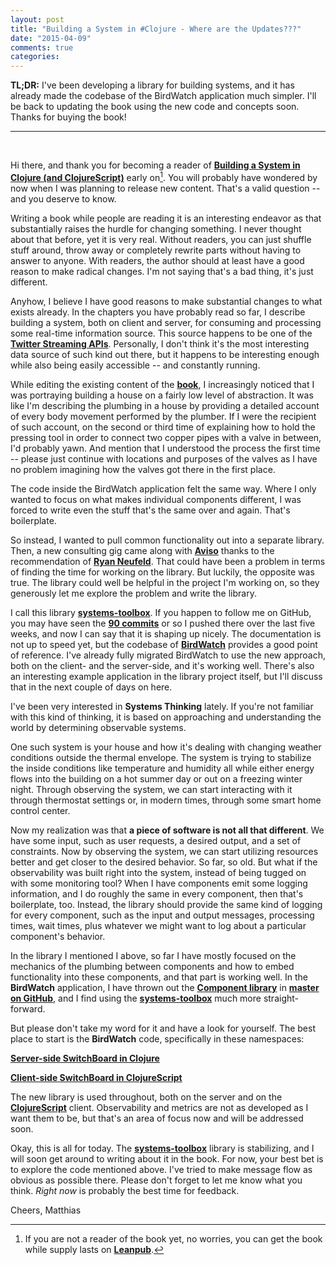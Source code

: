 ```yaml
---
layout: post
title: "Building a System in #Clojure - Where are the Updates???"
date: "2015-04-09"
comments: true
categories: 
---
```

**TL;DR:** I've been developing a library for building systems, and it has already made the codebase of the BirdWatch application much simpler. I'll be back to updating the book using the new code and concepts soon. Thanks for buying the book!

<!-- more -->

---

<br>

Hi there, and thank you for becoming a reader of **[Building a System in Clojure (and ClojureScript)](https://leanpub.com/building-a-system-in-clojure)** early on[^1]. You will probably have wondered by now when I was planning to release new content. That's a valid question -- and you deserve to know.

Writing a book while people are reading it is an interesting endeavor as that substantially raises the hurdle for changing something. I never thought about that before, yet it is very real. Without readers, you can just shuffle stuff around, throw away or completely rewrite parts without having to answer to anyone. With readers, the author should at least have a good reason to make radical changes. I'm not saying that's a bad thing, it's just different.

Anyhow, I believe I have good reasons to make substantial changes to what exists already. In the chapters you have probably read so far, I describe building a system, both on client and server, for consuming and processing some real-time information source. This source happens to be one of the **[Twitter Streaming APIs](https://dev.twitter.com/streaming/overview)**. Personally, I don't think it's the most interesting data source of such kind out there, but it happens to be interesting enough while also being easily accessible -- and constantly running.

While editing the existing content of the **[book](https://leanpub.com/building-a-system-in-clojure)**, I increasingly noticed that I was portraying building a house on a fairly low level of abstraction. It was like I'm describing the plumbing in a house by providing a detailed account of every body movement performed by the plumber. If I were the recipient of such account, on the second or third time of explaining how to hold the pressing tool in order to connect two copper pipes with a valve in between, I'd probably yawn. And mention that I understood the process the first time -- please just continue with locations and purposes of the valves as I have no problem imagining how the valves got there in the first place.

The code inside the BirdWatch application felt the same way. Where I only wanted to focus on what makes individual components different, I was forced to write even the stuff that's the same over and again. That's boilerplate.

So instead, I wanted to pull common functionality out into a separate library. Then, a new consulting gig came along with **[Aviso](http://www.aviso.io)** thanks to the recommendation of **[Ryan Neufeld](http://homegrown.io)**. That could have been a problem in terms of finding the time for working on the library. But luckily, the opposite was true. The library could well be helpful in the project I'm working on, so they generously let me explore the problem and write the library.

I call this library **[systems-toolbox](https://github.com/matthiasn/systems-toolbox)**. If you happen to follow me on GitHub, you may have seen the **[90 commits](https://github.com/matthiasn/systems-toolbox/commits/master)** or so I pushed there over the last five weeks, and now I can say that it is shaping up nicely. The documentation is not up to speed yet, but the codebase of **[BirdWatch](https://github.com/matthiasn/BirdWatch)** provides a good point of reference. I've already fully migrated BirdWatch to use the new approach, both on the client- and the server-side, and it's working well. There's also an interesting example application in the library project itself, but I'll discuss that in the next couple of days on here.

I've been very interested in **Systems Thinking** lately. If you're not familiar with this kind of thinking, it is based on approaching and understanding the world by determining observable systems.

One such system is your house and how it's dealing with changing weather conditions outside the thermal envelope. The system is trying to stabilize the inside conditions like temperature and humidity all while either energy flows into the building on a hot summer day or out on a freezing winter night. Through observing the system, we can start interacting with it through thermostat settings or, in modern times, through some smart home control center.

Now my realization was that **a piece of software is not all that different**. We have some input, such as user requests, a desired output, and a set of constraints. Now by observing the system, we can start utilizing resources better and get closer to the desired behavior. So far, so old. But what if the observability was built right into the system, instead of being tugged on with some monitoring tool? When I have components emit some logging information, and I do roughly the same in every component, then that's boilerplate, too. Instead, the library should provide the same kind of logging for every component, such as the input and output messages, processing times, wait times, plus whatever we might want to log about a particular component's behavior.

In the library I mentioned I above, so far I have mostly focused on the mechanics of the plumbing between components and how to embed functionality into these components, and that part is working well. In the **BirdWatch** application, I have thrown out the **[Component library](https://github.com/stuartsierra/component)** in **[master on GitHub](https://github.com/matthiasn/BirdWatch)**, and I find using the **[systems-toolbox](https://github.com/matthiasn/systems-toolbox)** much more straight-forward.

But please don't take my word for it and have a look for yourself. The best place to start is the **BirdWatch** code, specifically in these namespaces:

**[Server-side SwitchBoard in Clojure ](https://github.com/matthiasn/BirdWatch/blob/master/Clojure-Websockets/MainApp/src/clj/birdwatch/main.clj)**

**[Client-side SwitchBoard in ClojureScript ](https://github.com/matthiasn/BirdWatch/blob/master/Clojure-Websockets/MainApp/src/cljs/birdwatch/core.cljs)**

The new library is used throughout, both on the server and on the **[ClojureScript](https://github.com/clojure/clojurescript)** client. Observability and metrics are not as developed as I want them to be, but that's an area of focus now and will be addressed soon.

Okay, this is all for today. The **[systems-toolbox](https://github.com/matthiasn/systems-toolbox)** library is stabilizing, and I will soon get around to writing about it in the book. For now, your best bet is to explore the code mentioned above. I've tried to make message flow as obvious as possible there. Please don't forget to let me know what you think. _Right now_ is probably the best time for feedback.

Cheers,
Matthias

[^1]: If you are not a reader of the book yet, no worries, you can get the book while supply lasts on **[Leanpub](https://leanpub.com/building-a-system-in-clojure)**.

